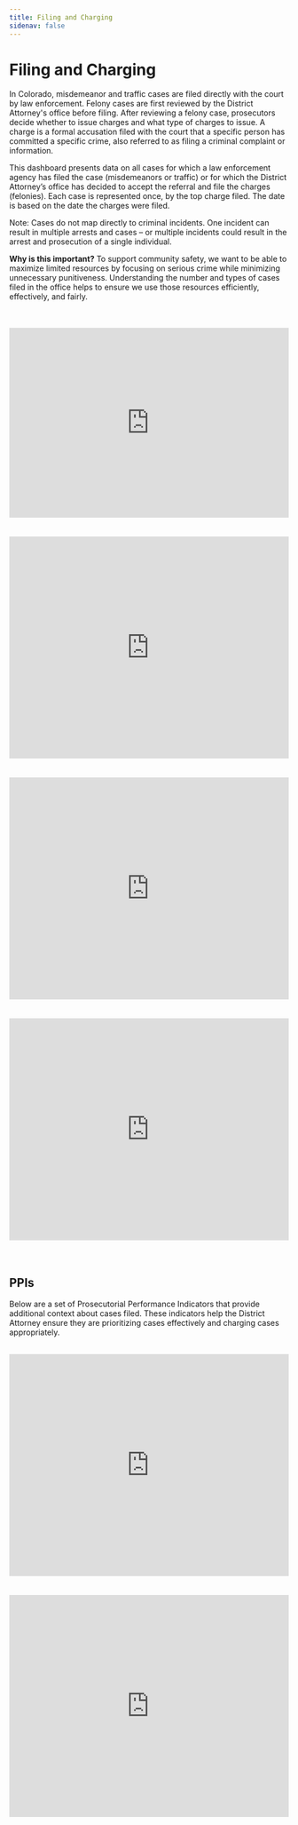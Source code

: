```yaml
---
title: Filing and Charging
sidenav: false
---
```

# Filing and Charging

In Colorado, misdemeanor and traffic cases are filed directly with the court by law enforcement. Felony cases are first reviewed by the District Attorney's office before filing. After reviewing a felony case, prosecutors decide whether to issue charges and what type of charges to issue. A charge is a formal accusation filed with the court that a specific person has committed a specific crime, also referred to as filing a criminal complaint or information. 

This dashboard presents data on all cases for which a law enforcement agency has filed the case (misdemeanors or traffic) or for which the District Attorney’s office has decided to accept the referral and file the charges (felonies). Each case is represented once, by the top charge filed. The date is based on the date the charges were filed. 

Note: Cases do not map directly to criminal incidents. One incident can result in multiple arrests and cases – or multiple incidents could result in the arrest and prosecution of a single individual. 

**Why is this important?** To support community safety, we want to be able to maximize limited resources by focusing on serious crime while minimizing unnecessary punitiveness. Understanding the number and types of cases filed in the office helps to ensure we use those resources efficiently, effectively, and fairly.<br>

<br>

<br>

<iframe title="Cases Filed" aria-label="Table" id="datawrapper-chart-9gn81" src="https://datawrapper.dwcdn.net/9gn81/" scrolling="no" frameborder="0" style="width: 0; min-width: 100% !important; border: none;" height="342"></iframe><script type="text/javascript">!function(){"use strict";window.addEventListener("message",(function(e){if(void 0!==e.data["datawrapper-height"]){var t=document.querySelectorAll("iframe");for(var a in e.data["datawrapper-height"])for(var r=0;r<t.length;r++){if(t[r].contentWindow===e.source)t[r].style.height=e.data["datawrapper-height"][a]+"px"}}}))}();
</script> 

<br>

<br>

<br>

<iframe title="Number of Cases Filed, by Year" aria-label="Interactive line chart" id="datawrapper-chart-O3cnm" src="https://datawrapper.dwcdn.net/O3cnm/" scrolling="no" frameborder="0" style="width: 0; min-width: 100% !important; border: none;" height="400"></iframe><script type="text/javascript">!function(){"use strict";window.addEventListener("message",(function(e){if(void 0!==e.data["datawrapper-height"]){var t=document.querySelectorAll("iframe");for(var a in e.data["datawrapper-height"])for(var r=0;r<t.length;r++){if(t[r].contentWindow===e.source)t[r].style.height=e.data["datawrapper-height"][a]+"px"}}}))}();
</script> 

<br>

<br>

<br>

<iframe title="Number of Cases Filed, by Charge Level" aria-label="Interactive line chart" id="datawrapper-chart-896vL" src="https://datawrapper.dwcdn.net/896vL/" scrolling="no" frameborder="0" style="width: 0; min-width: 100% !important; border: none;" height="400"></iframe><script type="text/javascript">!function(){"use strict";window.addEventListener("message",(function(e){if(void 0!==e.data["datawrapper-height"]){var t=document.querySelectorAll("iframe");for(var a in e.data["datawrapper-height"])for(var r=0;r<t.length;r++){if(t[r].contentWindow===e.source)t[r].style.height=e.data["datawrapper-height"][a]+"px"}}}))}();
</script>

<br>

<br>

<br>

<iframe title="Number of Cases Filed, by Charge Type" aria-label="Column Chart" id="datawrapper-chart-RJG3K" src="https://datawrapper.dwcdn.net/RJG3K/" scrolling="no" frameborder="0" style="width: 0; min-width: 100% !important; border: none;" height="400"></iframe><script type="text/javascript">!function(){"use strict";window.addEventListener("message",(function(e){if(void 0!==e.data["datawrapper-height"]){var t=document.querySelectorAll("iframe");for(var a in e.data["datawrapper-height"])for(var r=0;r<t.length;r++){if(t[r].contentWindow===e.source)t[r].style.height=e.data["datawrapper-height"][a]+"px"}}}))}();
</script>

<br>

<br>

<br>

## PPIs

Below are a set of Prosecutorial Performance Indicators that provide additional context about cases filed. These indicators help the District Attorney ensure they are prioritizing cases effectively and charging cases appropriately.

<br>

<iframe title="PPI 2.3 Prioritizing Cases with the Greatest Public Safety Returns" aria-label="Interactive line chart" id="datawrapper-chart-oonrF" src="https://datawrapper.dwcdn.net/oonrF/" scrolling="no" frameborder="0" style="width: 0; min-width: 100% !important; border: none;" height="400"></iframe><script type="text/javascript">!function(){"use strict";window.addEventListener("message",(function(e){if(void 0!==e.data["datawrapper-height"]){var t=document.querySelectorAll("iframe");for(var a in e.data["datawrapper-height"])for(var r=0;r<t.length;r++){if(t[r].contentWindow===e.source)t[r].style.height=e.data["datawrapper-height"][a]+"px"}}}))}();
</script>

<br>

<br>

<br>

<iframe title="PPI 9.4 Charging Integrity" aria-label="Interactive line chart" id="datawrapper-chart-DKhqu" src="https://datawrapper.dwcdn.net/DKhqu/" scrolling="no" frameborder="0" style="width: 0; min-width: 100% !important; border: none;" height="400"></iframe><script type="text/javascript">!function(){"use strict";window.addEventListener("message",(function(e){if(void 0!==e.data["datawrapper-height"]){var t=document.querySelectorAll("iframe");for(var a in e.data["datawrapper-height"])for(var r=0;r<t.length;r++){if(t[r].contentWindow===e.source)t[r].style.height=e.data["datawrapper-height"][a]+"px"}}}))}();
</script>